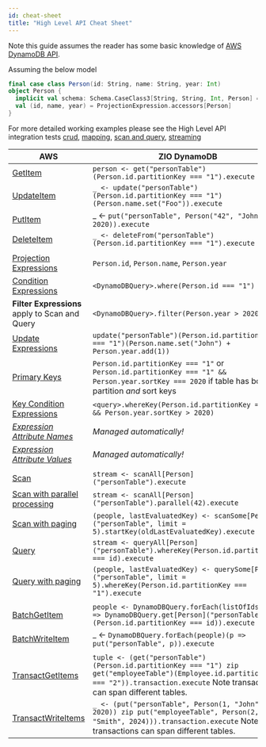 ```yaml
---
id: cheat-sheet
title: "High Level API Cheat Sheet"
---
```


Note this guide assumes the reader has some basic knowledge of [AWS DynamoDB API](https://docs.aws.amazon.com/amazondynamodb/latest/developerguide/HowItWorks.CoreComponents.html).

Assuming the below model
```scala
final case class Person(id: String, name: String, year: Int)
object Person {
  implicit val schema: Schema.CaseClass3[String, String, Int, Person] = DeriveSchema.gen[Person]
  val (id, name, year) = ProjectionExpression.accessors[Person]
}
```

For more detailed working examples please see the High Level API integration tests [crud](https://github.com/zio/zio-dynamodb/blob/series/2.x/dynamodb/src/it/scala/zio/dynamodb/TypeSafeApiCrudSpec.scala), [mapping](https://github.com/zio/zio-dynamodb/blob/series/2.x/dynamodb/src/it/scala/zio/dynamodb/TypeSafeApiMappingSpec.scala), [scan and query](https://github.com/zio/zio-dynamodb/blob/series/2.x/dynamodb/src/it/scala/zio/dynamodb/TypeSafeScanAndQuerySpec.scala), [streaming](https://github.com/zio/zio-dynamodb/blob/series/2.x/dynamodb/src/it/scala/zio/dynamodb/TypeSafeStreamingUtilsSpec.scala)


| AWS                           | ZIO DynamoDB |
|-------------------------------| --- |
| [GetItem](https://docs.aws.amazon.com/amazondynamodb/latest/APIReference/API_GetItem.html)                       | `person <- get("personTable")(Person.id.partitionKey === "1").execute` |
| [UpdateItem](https://docs.aws.amazon.com/amazondynamodb/latest/APIReference/API_UpdateItem.html)                    | `_ <- update("personTable")(Person.id.partitionKey === "1")(Person.name.set("Foo")).execute` |
| [PutItem](https://docs.aws.amazon.com/amazondynamodb/latest/APIReference/API_PutItem.html)                       | _ <- `put("personTable", Person("42", "John", 2020)).execute` |
| [DeleteItem](https://docs.aws.amazon.com/amazondynamodb/latest/APIReference/API_DeleteItem.html)                    | `_ <- deleteFrom("personTable")(Person.id.partitionKey === "1").execute` |
|                               | |
| [Projection Expressions](https://docs.aws.amazon.com/amazondynamodb/latest/developerguide/Expressions.ProjectionExpressions.html)        | `Person.id`, `Person.name`, `Person.year`  |
| [Condition Expressions](https://docs.aws.amazon.com/amazondynamodb/latest/developerguide/Expressions.ConditionExpressions.html)         | `<DynamoDBQuery>.where(Person.id === "1")` |
| **Filter Expressions** apply to Scan and Query | `<DynamoDBQuery>.filter(Person.year > 2020)`   |
| [Update Expressions](https://docs.aws.amazon.com/amazondynamodb/latest/APIReference/API_UpdateItem.html#DDB-UpdateItem-request-UpdateExpression)            | `update("personTable")(Person.id.partitionKey === "1")(Person.name.set("John") + Person.year.add(1))` |
| [Primary Keys](https://docs.aws.amazon.com/amazondynamodb/latest/developerguide/HowItWorks.CoreComponents.html)                  | `Person.id.partitionKey === "1"` or `Person.id.partitionKey === "1" && Person.year.sortKey === 2020` if table has both partition _and_ sort keys |
| [Key Condition Expressions](https://docs.aws.amazon.com/amazondynamodb/latest/APIReference/API_Query.html#DDB-Query-request-KeyConditionExpression)     | `<query>.whereKey(Person.id.partitionKey === "1" && Person.year.sortKey > 2020)` |
| [_Expression Attribute Names_](https://docs.aws.amazon.com/amazondynamodb/latest/developerguide/Expressions.ExpressionAttributeNames.html)  | _Managed automatically!_ |
| [_Expression Attribute Values_](https://docs.aws.amazon.com/amazondynamodb/latest/developerguide/Expressions.ExpressionAttributeValues.html) | _Managed automatically!_ |
|                               | |
| [Scan](https://docs.aws.amazon.com/amazondynamodb/latest/APIReference/API_Scan.html)                          |	`stream <- scanAll[Person]("personTable").execute`
| [Scan with parallel processing](https://docs.aws.amazon.com/amazondynamodb/latest/APIReference/API_Scan.html) |	`stream <- scanAll[Person]("personTable").parallel(42).execute`
| [Scan with paging](https://docs.aws.amazon.com/amazondynamodb/latest/APIReference/API_Scan.html)              |	`(people, lastEvaluatedKey) <- scanSome[Person]("personTable", limit = 5).startKey(oldLastEvaluatedKey).execute`
| [Query](https://docs.aws.amazon.com/amazondynamodb/latest/APIReference/API_Query.html)                         |	`stream <- queryAll[Person]("personTable").whereKey(Person.id.partitionKey === id).execute`
| [Query with paging](https://docs.aws.amazon.com/amazondynamodb/latest/APIReference/API_Query.html)             |	`(people, lastEvaluatedKey) <- querySome[Person]("personTable", limit = 5).whereKey(Person.id.partitionKey === "1").execute`
| | |
| [BatchGetItem](https://docs.aws.amazon.com/amazondynamodb/latest/APIReference/API_BatchGetItem.html) | `people <- DynamoDBQuery.forEach(listOfIds)(id => DynamoDBQuery.get[Person]("personTable")(Person.id.partitionKey === id)).execute`|
| [BatchWriteItem](https://docs.aws.amazon.com/amazondynamodb/latest/APIReference/API_BatchWriteItem.html) | _ <- `DynamoDBQuery.forEach(people)(p => put("personTable", p)).execute` |
| | |
| [TransactGetItems](https://docs.aws.amazon.com/amazondynamodb/latest/APIReference/API_TransactGetItems.html) | `tuple <- (get("personTable")(Person.id.partitionKey === "1") zip get("employeeTable")(Employee.id.partitionKey === "2")).transaction.execute` Note transactions can span different tables. |
| [TransactWriteItems](https://docs.aws.amazon.com/amazondynamodb/latest/APIReference/API_TransactWriteItems.html) | `_ <- (put("personTable", Person(1, "John", 2020)) zip put("employeeTable", Person(2, "Smith", 2024))).transaction.execute` Note transactions can span different tables. |
